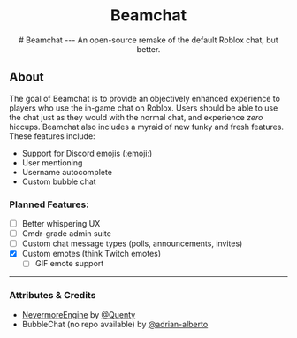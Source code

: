 <h1 align="center">Beamchat</h1>
<div align="center">
# Beamchat
---
An open-source remake of the default Roblox chat, but better.
</div>

## About
The goal of Beamchat is to provide an objectively enhanced experience to players who use the in-game chat on Roblox. Users should be able to use the chat just as they would with the normal chat, and experience _zero_ hiccups. Beamchat also includes a myraid of new funky and fresh features. These features include:

* Support for Discord emojis (:emoji:)
* User mentioning
* Username autocomplete
* Custom bubble chat

### Planned Features:
- [ ] Better whispering UX
- [ ] Cmdr-grade admin suite
- [ ] Custom chat message types (polls, announcements, invites)
- [x] Custom emotes (think Twitch emotes)
	- [ ] GIF emote support

---

### Attributes & Credits
* [NevermoreEngine](https://github.com/Quenty/NevermoreEngine) by [@Quenty](https://github.com/Quenty)
* BubbleChat (no repo available) by [@adrian-alberto](https://github.com/adrian-alberto)